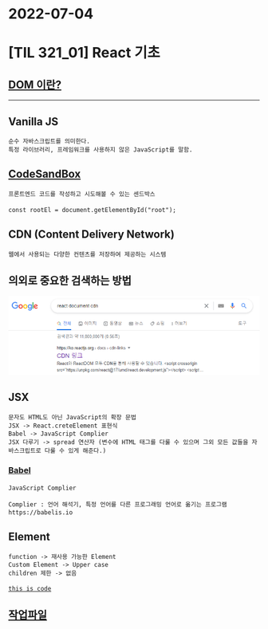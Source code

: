 # 2022-07-04

# [TIL 321_01] React 기초

## [DOM 이란?](https://developer.mozilla.org/ko/docs/Web/API/Document_Object_Model)
***    

## Vanilla JS
    순수 자바스크립트를 의미한다.
    특정 라이브러리, 프레임워크를 사용하지 않은 JavaScript를 말함.

## [CodeSandBox](https://codesandbox.io/)
    프론트엔드 코드를 작성하고 시도해볼 수 있는 센드박스

    const rootEl = document.getElementById("root");


## CDN (Content Delivery Network)
    웹에서 사용되는 다양한 컨텐츠를 저장하여 제공하는 시스템    


## 의외로 중요한 검색하는 방법  

![Create](images/[321_01]_serach.png)


## JSX

    문자도 HTML도 아닌 JavaScript의 확장 문법
    JSX -> React.creteElement 표현식
    Babel -> JavaScript Complier
    JSX 다루기 -> spread 연산자 (변수에 HTML 태그를 다룰 수 있으며 그외 모든 값들을 자바스크립트로 다룰 수 있게 해준다.)

### [Babel](https://babeljs.io)
    JavaScript Complier

    Complier : 언어 해석기, 특정 언어를 다른 프로그래밍 언어로 옮기는 프로그램
    https://babelis.io


## Element 
    function -> 재사용 가능한 Element
    Custom Element -> Upper case
    children 제한 -> 없음




[`this is code`](https://this_is_url/)

## [작업파일](https://codesandbox.io/s/suspicious-sutherland-gkdhzkl)